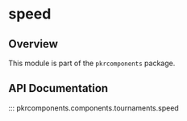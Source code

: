 # speed

## Overview

This module is part of the `pkrcomponents` package.

## API Documentation

::: pkrcomponents.components.tournaments.speed
